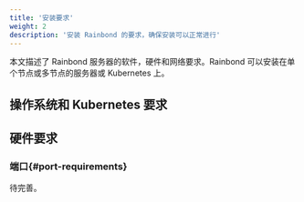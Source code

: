 ```yaml
---
title: '安装要求'
weight: 2
description: '安装 Rainbond 的要求，确保安装可以正常进行'
---
```


本文描述了 Rainbond 服务器的软件，硬件和网络要求。Rainbond 可以安装在单个节点或多节点的服务器或 Kubernetes 上。

## 操作系统和 Kubernetes 要求

## 硬件要求

### 端口{#port-requirements}

待完善。
